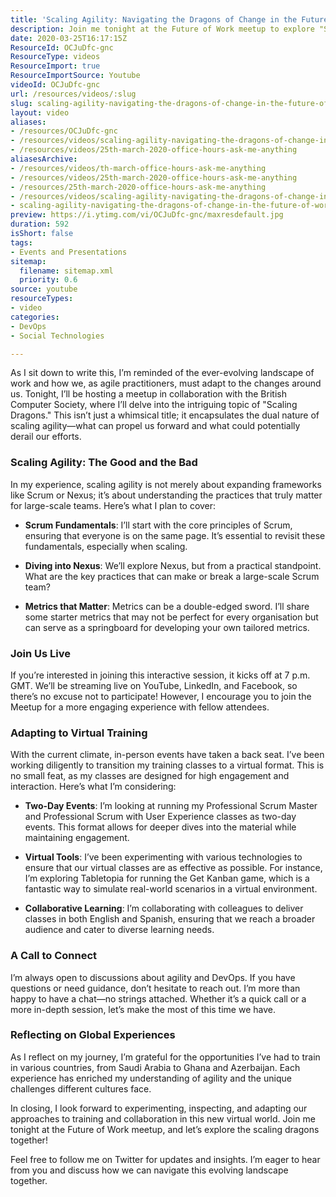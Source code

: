 ```yaml
---
title: 'Scaling Agility: Navigating the Dragons of Change in the Future of Work'
description: Join me tonight at the Future of Work meetup to explore "Scaling Dragons" in agility. Discover key practices, metrics, and insights for large-scale teams!
date: 2020-03-25T16:17:15Z
ResourceId: OCJuDfc-gnc
ResourceType: videos
ResourceImport: true
ResourceImportSource: Youtube
videoId: OCJuDfc-gnc
url: /resources/videos/:slug
slug: scaling-agility-navigating-the-dragons-of-change-in-the-future-of-work
layout: video
aliases:
- /resources/OCJuDfc-gnc
- /resources/videos/scaling-agility-navigating-the-dragons-of-change-in-the-future-of-work
- /resources/videos/25th-march-2020-office-hours-ask-me-anything
aliasesArchive:
- /resources/videos/th-march-office-hours-ask-me-anything
- /resources/videos/25th-march-2020-office-hours-ask-me-anything
- /resources/25th-march-2020-office-hours-ask-me-anything
- /resources/videos/scaling-agility-navigating-the-dragons-of-change-in-the-future-of-work
- scaling-agility-navigating-the-dragons-of-change-in-the-future-of-work
preview: https://i.ytimg.com/vi/OCJuDfc-gnc/maxresdefault.jpg
duration: 592
isShort: false
tags:
- Events and Presentations
sitemap:
  filename: sitemap.xml
  priority: 0.6
source: youtube
resourceTypes:
- video
categories:
- DevOps
- Social Technologies

---
```

As I sit down to write this, I’m reminded of the ever-evolving landscape of work and how we, as agile practitioners, must adapt to the changes around us. Tonight, I’ll be hosting a meetup in collaboration with the British Computer Society, where I’ll delve into the intriguing topic of "Scaling Dragons." This isn’t just a whimsical title; it encapsulates the dual nature of scaling agility—what can propel us forward and what could potentially derail our efforts.

### Scaling Agility: The Good and the Bad

In my experience, scaling agility is not merely about expanding frameworks like Scrum or Nexus; it’s about understanding the practices that truly matter for large-scale teams. Here’s what I plan to cover:

- **Scrum Fundamentals**: I’ll start with the core principles of Scrum, ensuring that everyone is on the same page. It’s essential to revisit these fundamentals, especially when scaling.
  
- **Diving into Nexus**: We’ll explore Nexus, but from a practical standpoint. What are the key practices that can make or break a large-scale Scrum team? 

- **Metrics that Matter**: Metrics can be a double-edged sword. I’ll share some starter metrics that may not be perfect for every organisation but can serve as a springboard for developing your own tailored metrics.

### Join Us Live

If you’re interested in joining this interactive session, it kicks off at 7 p.m. GMT. We’ll be streaming live on YouTube, LinkedIn, and Facebook, so there’s no excuse not to participate! However, I encourage you to join the Meetup for a more engaging experience with fellow attendees.

### Adapting to Virtual Training

With the current climate, in-person events have taken a back seat. I’ve been working diligently to transition my training classes to a virtual format. This is no small feat, as my classes are designed for high engagement and interaction. Here’s what I’m considering:

- **Two-Day Events**: I’m looking at running my Professional Scrum Master and Professional Scrum with User Experience classes as two-day events. This format allows for deeper dives into the material while maintaining engagement.

- **Virtual Tools**: I’ve been experimenting with various technologies to ensure that our virtual classes are as effective as possible. For instance, I’m exploring Tabletopia for running the Get Kanban game, which is a fantastic way to simulate real-world scenarios in a virtual environment.

- **Collaborative Learning**: I’m collaborating with colleagues to deliver classes in both English and Spanish, ensuring that we reach a broader audience and cater to diverse learning needs.

### A Call to Connect

I’m always open to discussions about agility and DevOps. If you have questions or need guidance, don’t hesitate to reach out. I’m more than happy to have a chat—no strings attached. Whether it’s a quick call or a more in-depth session, let’s make the most of this time we have.

### Reflecting on Global Experiences

As I reflect on my journey, I’m grateful for the opportunities I’ve had to train in various countries, from Saudi Arabia to Ghana and Azerbaijan. Each experience has enriched my understanding of agility and the unique challenges different cultures face. 

In closing, I look forward to experimenting, inspecting, and adapting our approaches to training and collaboration in this new virtual world. Join me tonight at the Future of Work meetup, and let’s explore the scaling dragons together! 

Feel free to follow me on Twitter for updates and insights. I’m eager to hear from you and discuss how we can navigate this evolving landscape together.
